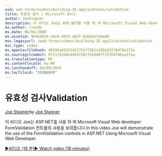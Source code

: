 ```yaml
---
uid: web-forms/videos/building-35-applications/validation
title: 유효성 검사 | Microsoft Docs
author: JoeStagner
description: 이 비디오 Joe는 ASP.NET를 사용 하 여 Microsoft Visual Web developer FormValidation 컨트롤의 사용을 보여줍니다.
ms.author: riande
ms.date: 06/04/2009
ms.assetid: 9b9eb93d-19c6-4933-ab5f-826b427a9ad0
msc.legacyurl: /web-forms/videos/building-35-applications/validation
msc.type: video
ms.openlocfilehash: d8592a65252421752f7201cd2b2d3278d79e272a
ms.sourcegitcommit: 0f1119340e4464720cfd16d0ff15764746ea1fea
ms.translationtype: MT
ms.contentlocale: ko-KR
ms.lasthandoff: 04/09/2019
ms.locfileid: "59386049"
---
```

# <a name="validation"></a><span data-ttu-id="11a9b-103">유효성 검사</span><span class="sxs-lookup"><span data-stu-id="11a9b-103">Validation</span></span>

<span data-ttu-id="11a9b-104">[Joe Stagner](https://github.com/JoeStagner)</span><span class="sxs-lookup"><span data-stu-id="11a9b-104">by [Joe Stagner](https://github.com/JoeStagner)</span></span>

<span data-ttu-id="11a9b-105">이 비디오 Joe는 ASP.NET를 사용 하 여 Microsoft Visual Web developer FormValidation 컨트롤의 사용을 보여줍니다.</span><span class="sxs-lookup"><span data-stu-id="11a9b-105">In this video Joe will demonstrate the use of the FormValidation controls in ASP.NET Using Microsoft Visual Web Developer.</span></span>

[<span data-ttu-id="11a9b-106">&#9654;비디오 (16 분)</span><span class="sxs-lookup"><span data-stu-id="11a9b-106">&#9654; Watch video (16 minutes)</span></span>](https://channel9.msdn.com/Blogs/ASP-NET-Site-Videos/validation)
